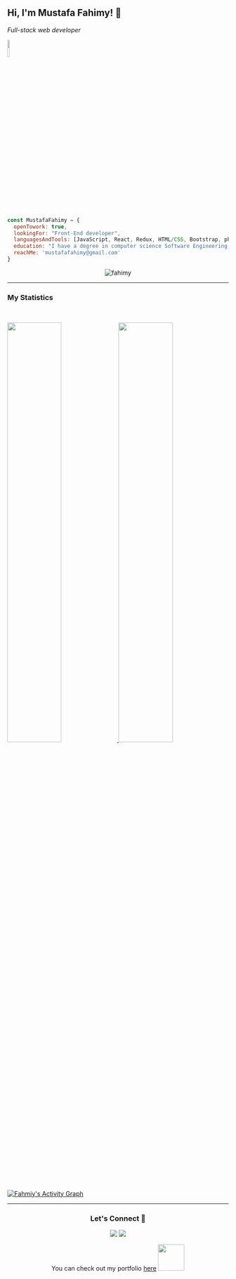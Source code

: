 <h2> Hi, I'm Mustafa Fahimy! 👋</h2>

*Full-stack web developer*

<img src="./About Me.gif" width="10%" >

```javascript
const MustafaFahimy = {
  openTowork: true,
  lookingFor: "Front-End developer",
  languagesAndTools: [JavaScript, React, Redux, HTML/CSS, Bootstrap, php, Laravel, MySQL, Java, Git, Gihub],
  education: "I have a degree in computer science Software Engineering, Currently I’m studying at Microverse.",
  reachMe: 'mustafafahimy@gmail.com'
}
```

<p align="center"> <img src="https://komarev.com/ghpvc/?username=fahimy143&label=Profile%20views&color=1c1c1c&style=flat" alt="fahimy" /> </p>

--- 
### My Statistics
<br/>

<p align="left">
  <a href="https://github.com/fahimy143/">
  <img width="49.5%" src="https://github-readme-stats.vercel.app/api?username=fahimy143&show_icons=true&theme=algolia&hide_border=true" />
    <img width="49.5%" src="https://github-readme-streak-stats.herokuapp.com/?user=fahimy143&theme=algolia&hide_border=true" />
  </a>
</p>
<br>


[![Fahmiy's Activity Graph](https://activity-graph.herokuapp.com/graph?username=fahimy143&custom_title=Fahimy%27s%20Contribution%20Graph&theme=react-dark&hide_border=true&line=d1a01f&point=c58545)](https://github.com/fahimy143/)

---

<h3 align="center">Let's Connect 🤝</h3>
<div align="center">
<a target="_blank"
href="https://www.linkedin.com/in/mustafa-fahimy-307566236/"><img
src="https://img.shields.io/badge/-LinkedIn-0077b5?style=for-the-badge&logo=LinkedIn&logoColor=white"></img></a> <a target="_blank"
href="https://twitter.com/MustafaFahimy"><img
src="https://img.shields.io/badge/-Twitter-1DA1F2?style=for-the-badge&logo=Twitter&logoColor=white"></img></a>
<div/>

<p>You can check out my portfolio <a href="https://fahimy143.github.io/Portfolio/">here</a>
  <img src="https://media.giphy.com/media/cKPse5DZaptID3YAMK/giphy.gif" width="60">
</p>
